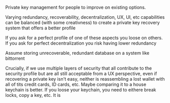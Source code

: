 Private key management for people to improve on existing options.

Varying redundancy, recoverability, decentralization, UX, UI, etc capabilities can be balanced (with some creativness)
to create a private key recovery system that offers a better profile

If you ask for a perfect profile of one of these aspects you loose on others. If you ask for perfect decentralization you risk having lower redundancy


Assume storing unrecoverable, redundant database on a system like bittorrent 

Crucially, if we use multiple layers of security that all contribute to the security profile but are all still acceptable from a UX perspective, even if recovering
a private key isn't easy, neither is reassembling a lost wallet with all of tits credit cards, ID cards, etc. Maybe comparing it to a house keychain is better. If you
loose your keychain, you need to eithere break locks, copy a key, etc. It is

